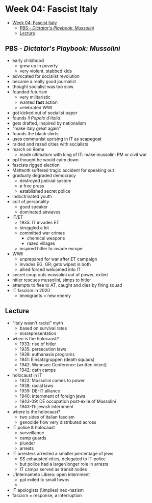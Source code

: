 # Week 04: Fascist Italy

- [Week 04: Fascist Italy](#week-04-fascist-italy)
  - [PBS - _Dictator's Playbook: Mussolini_](#pbs---dictators-playbook-mussolini)
  - [Lecture](#lecture)

## PBS - _Dictator's Playbook: Mussolini_

- early childhood
  - grew up in poverty
  - very violent, stabbed kids
- advocated for socialist revolution
- became a really good journalist
- thought socialist was too slow
- founded futurism
  - very militaristic
  - wanted **fast** action
  - celebrated WWI
- got kicked out of socialist paper
- founds _Il Popolo d'Italia_
- gets drafted, inspired by nationalism
- "make italy great again"
- founds the black shirts
- uses communist uprising in IT as scapegoat
- raided and razed cities with socialists
- march on Rome
  - made ultimatum with king of IT: make mussolini PM or civil war
- ppl thought he would calm down
- fascists rigged election
- Matteotti suffered tragic accident for speaking out
- gradually degraded democracy
  - destroyed judicial system
  - ø free press
  - established secret police
- indoctrinated youth
- cult of personality
  - good speaker
  - dominated airwaves
- IT/ET
  - 1935: IT invades ET
  - struggled a lot
  - committed war crimes
    - chemical weapons
    - razed villages
  - inspired hitler to invade europe
- WWII
  - unprepared for war after ET campaign
  - invades EG, GR; gets wiped in both
  - allied forced welcomed into IT
- secret coup outs mussolini out of power, exiled
- hitler rescues mussolini, simps to hitler
- attempts to flee to AT, caught and dies by firing squad
- IT fascism in 2020
  - immigrants = new enemy

## Lecture

- "italy wasn't racist" myth
  - based on survival rates
  - misrepresentation
- _when_ is the holocaust?
  - 1933: rise of hitler
  - 1935: persecution laws
  - 1939: euthanasia programs
  - 1941: Einsatzgruppen (death squads)
  - 1942: Wannsee Conference (written intent)
  - 1942: dath camps
- holocaust in iT
  - 1922: Mussolini comes to power
  - 1938: racial laws
  - 1939: DE-IT alliance
  - 1940: internment of foreign jews
  - 1943-09: DE occupation post-exile of Mussolini
  - 1943-11: jewish internment
- _where_ is the holocaust?
  - two sides of italian fascism
  - genocide flow very distributed across 
- IT police & holocaust
  - surveillance
  - camp guards
  - plunder
  - arrests
- IT arresters arrested a smaller percentage of jews
  - SS exhausted cities, delegated to IT police
  - but police had a larger/longer role in arrests
  - IT camps served as transit nodes
- L'Internameto Libero: open internment
  - ppl exiled to small towns
  - 
- IT apologists \(\implies\) neo-nazism
- fascism = response, ø interruption
